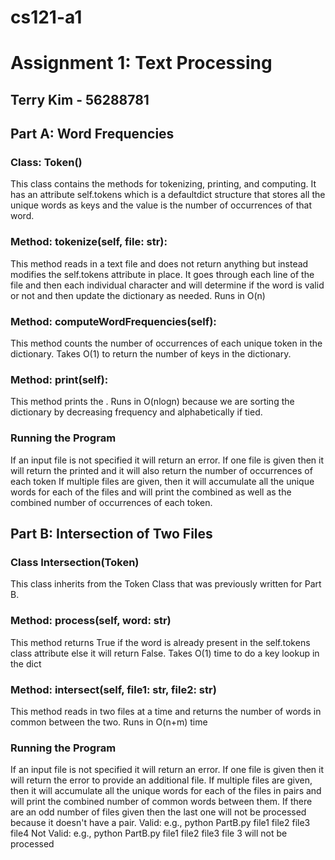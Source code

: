 # cs121-a1

# Assignment 1: Text Processing
## Terry Kim - 56288781
## Part A: Word Frequencies

### Class: Token()

This class contains the methods for tokenizing, printing, and computing. It has an attribute self.tokens which is a defaultdict structure that stores all the unique words as keys
and the value is the number of occurrences of that word. 

### Method: tokenize(self, file: str):

This method reads in a text file and does not return anything but instead modifies the self.tokens attribute in place. It goes through each line of the file and then each individual character and will determine if the word is valid or not and then update the dictionary as needed. Runs in O(n)

### Method: computeWordFrequencies(self):

This method counts the number of occurrences of each unique token in the dictionary. Takes O(1) to return the number of keys in the dictionary.

### Method: print(self):

This method prints the <token> <freq>. Runs in O(nlogn) because we are sorting the dictionary by decreasing frequency and alphabetically if tied.

### Running the Program

If an input file is not specified it will return an error.
If one file is given then it will return the printed <token> <freq> and it will also return the number of occurrences of each token
If multiple files are given, then it will accumulate all the unique words for each of the files and will print the combined <token> <freq> as well as the combined number of occurrences of each token.

## Part B: Intersection of Two Files

### Class Intersection(Token)

This class inherits from the Token Class that was previously written for Part B.

### Method: process(self, word: str) 

This method returns True if the word is already present in the self.tokens class attribute else it will return False. Takes O(1) time to do a key lookup in the dict

### Method: intersect(self, file1: str, file2: str)

This method reads in two files at a time and returns the number of words in common between the two. Runs in O(n+m) time

### Running the Program

If an input file is not specified it will return an error.
If one file is given then it will return the error to provide an additional file.
If multiple files are given, then it will accumulate all the unique words for each of the files in pairs and will print the combined number of common words between them. If there are an odd number of files given then the last one will not be processed because it doesn't have a pair.
Valid:
e.g., python PartB.py file1 file2 file3 file4
Not Valid:
e.g., python PartB.py file1 file2 file3
file 3 will not be processed
